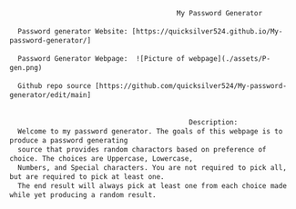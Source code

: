                                              My Password Generator

      Password generator Website: [https://quicksilver524.github.io/My-password-generator/]

      Password Generator Webpage:  ![Picture of webpage](./assets/P-gen.png)

      Github repo source [https://github.com/quicksilver524/My-password-generator/edit/main]


                                                Description:
      Welcome to my password generator. The goals of this webpage is to produce a password generating 
      source that provides random charactors based on preference of choice. The choices are Uppercase, Lowercase, 
      Numbers, and Special characters. You are not required to pick all, but are required to pick at least one. 
      The end result will always pick at least one from each choice made while yet producing a random result.  
